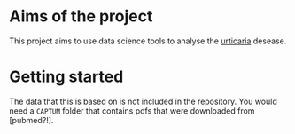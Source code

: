 # Aims of the project
This project aims to use data science tools to analyse the [urticaria](https://en.wikipedia.org/wiki/Hives) desease.

# Getting started
The data that this is based on is not included in the repository. You would need a `CAPTUM` folder that contains pdfs that were downloaded from \[pubmed?!\].